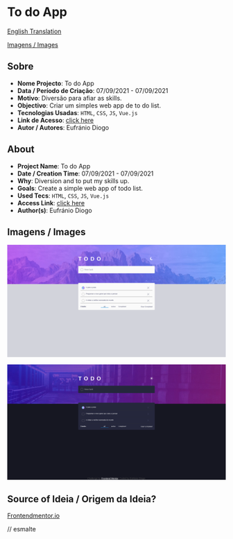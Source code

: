 # To do App


[English Translation](#english)

[Imagens / Images](#images)

## Sobre

- **Nome Projecto**: To do App
- **Data / Período de Criação**: 07/09/2021 - 07/09/2021
- **Motivo**: Diversão para afiar as skills.
- **Objectivo**: Criar um simples web app de to do list.
- **Tecnologias Usadas**:  `HTML`, `CSS`, `JS`, `Vue.js`
- **Link de Acesso**: [click here](https://eufraniodiogo.github.io/todo-app-main)
- **Autor / Autores**: Eufránio Diogo



<h2 id="english">About</h2>

- **Project Name**: To do App
- **Date / Creation Time**: 07/09/2021 - 07/09/2021
- **Why**: Diversion and to put my skills up.
- **Goals**: Create a simple web app of todo list.
- **Used Tecs**: `HTML`, `CSS`, `JS`, `Vue.js`
- **Access Link**: [click here](https://eufraniodiogo.github.io/todo-app-main)
- **Author(s)**: Eufránio Diogo

<h2 id="images">Imagens / Images</h2>

![page image](IMAGES/Screenshot%202021-09-07%20at%2011-48-04%20Frontend%20Mentor%20Todo%20app.png)

![page image](IMAGES/Screenshot%202021-09-07%20at%2011-48-21%20Frontend%20Mentor%20Todo%20app.png)


## Source of Ideia / Origem da Ideia?
[Frontendmentor.io](https://frontendmentor.io)

// esmalte
